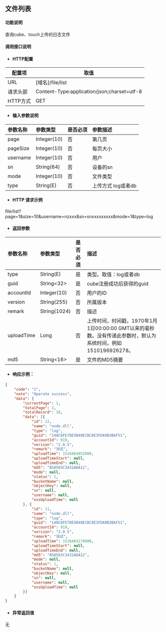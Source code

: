 ## 文件列表

#### 功能说明

查询cube、touch上传的日志文件

#### 调用接口说明

* #### HTTP配置

| 配置项 | 取值 |
| --- | --- |
| URL | \[域名\]/file/list|
| 请求头部 | Content-Type:application/json;charset=utf-8 |
| HTTP方式 | GET |

* #### 输入参数说明

| 参数名称 | 参数类型 | 是否必须 | 参数描述 |
| :--- | :--- | :--- | :--- |
| page | Integer\(10\) | 否 |第几页 |
| pageSize | Integer\(10\) | 否 |每页大小 |
| username| Integer\(10\) | 否 |用户|
| sn| String\(64\) | 否 |设备的sn |
| mode| Integer\(10\) | 否 | 文件类型|
|type| String(E)|否|上传方式 log或者db|


* #### HTTP 请求示例
file/list?page=1&size=10&username=nzxxx&sn=snxxxxxxxxx&mode=1&type=log

* #### 返回参数
| 参数名称 | 参数类型 | 是否必须 | 描述 |
| :--- | :--- | :--- | :--- |
| type | String\(E\) | 是 | 类型。取值：log或者db |
| guid | String&lt;32&gt; | 是 | cube注册成功后获得的guid |
| accountId | Integer\(10\) | 否 | 用户的ID |
| version | String\(255\) | 否 | 所属版本 |
| remark | String\(1024\) | 否 | 描述 |
| uploadTime | Long | 否 | 上传时间，时间戳，1970年1月1日00:00:00 GMT以来的毫秒数。没有传递此参数时，默认为系统时间，例如1510196926278。 |
| md5 | String&lt;16&gt; | 是 | 文件的MD5摘要 |



* #### 响应示例：
```json
{
	"code": "1",
	"note": "Operate success",
	"data": {
		"currentPage": 1,
		"totalPage": 1,
		"totalRecord": 10,
		"data": [{
			"id": 12,
			"name": "node.dll",
			"type": "log",
			"guid": "14AC6FE7DE5B40ECBC8E3FDA9B3BAF51",
			"accountId": 919,
			"version": "2.0.5",
			"remark": "测试",
			"uploadTime": 1526464452000,
			"uploadTimeStart": null,
			"uploadTimeEnd": null,
			"md5": "858583C3431ADA12",
			"mode": null,
			"status": 1,
			"bucketName": null,
			"objectKey": null,
			"sn": null,
			"username": null,
			"ossUploadTime": null
		}, {
			"id": 11,
			"name": "node.dll",
			"type": "log",
			"guid": "14AC6FE7DE5B40ECBC8E3FDA9B3BAF51",
			"accountId": 919,
			"version": "2.0.5",
			"remark": "测试",
			"uploadTime": 1526464174000,
			"uploadTimeStart": null,
			"uploadTimeEnd": null,
			"md5": "858583C3431ADA12",
			"mode": null,
			"status": 1,
			"bucketName": null,
			"objectKey": null,
			"sn": null,
			"username": null,
			"ossUploadTime": null
		}]
	}
}
```

* #### 异常返回值

无



